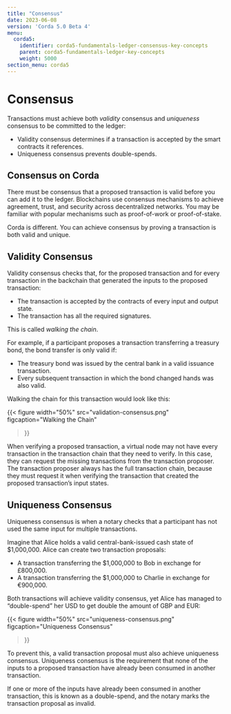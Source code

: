 ```yaml
---
title: "Consensus"
date: 2023-06-08
version: 'Corda 5.0 Beta 4'
menu:
  corda5:
    identifier: corda5-fundamentals-ledger-consensus-key-concepts
    parent: corda5-fundamentals-ledger-key-concepts
    weight: 5000
section_menu: corda5
---
```


# Consensus

Transactions must achieve both *validity* consensus and *uniqueness* consensus to be committed to the ledger:

* Validity consensus determines if a transaction is accepted by the smart contracts it references.
* Uniqueness consensus prevents double-spends.

## Consensus on Corda

There must be consensus that a proposed transaction is valid before you can add it to the ledger. Blockchains use consensus mechanisms to achieve agreement, trust, and security across decentralized networks. You may be familiar with popular mechanisms such as proof-of-work or proof-of-stake.

Corda is different. You can achieve consensus by proving a transaction is both valid and unique.

## Validity Consensus

Validity consensus checks that, for the proposed transaction and for every transaction in the backchain that generated the inputs to the proposed transaction:

* The transaction is accepted by the contracts of every input and output state.
* The transaction has all the required signatures.

This is called *walking the chain*.

For example, if a participant proposes a transaction transferring a treasury bond, the bond transfer is only valid if:

* The treasury bond was issued by the central bank in a valid issuance transaction.
* Every subsequent transaction in which the bond changed hands was also valid.

Walking the chain for this transaction would look like this:

{{< 
  figure
	 width="50%"
	 src="validation-consensus.png"
	 figcaption="Walking the Chain"
>}}

When verifying a proposed transaction, a virtual node may not have every transaction in the transaction chain that they need to verify. In this case, they can request the missing transactions from the transaction proposer. The transaction proposer always has the full transaction chain, because they must request it when verifying the transaction that created the proposed transaction’s input states.

## Uniqueness Consensus

Uniqueness consensus is when a notary checks that a participant has not used the same input for multiple transactions.

Imagine that Alice holds a valid central-bank-issued cash state of $1,000,000. Alice can create two transaction proposals:

* A transaction transferring the $1,000,000 to Bob in exchange for £800,000.
* A transaction transferring the $1,000,000 to Charlie in exchange for €900,000.

Both transactions will achieve validity consensus, yet Alice has managed to “double-spend” her USD to get double the amount of GBP and EUR:

{{< 
  figure
	 width="50%"
	 src="uniqueness-consensus.png"
	 figcaption="Uniqueness Consensus"
>}}

To prevent this, a valid transaction proposal must also achieve uniqueness consensus. Uniqueness consensus is the requirement that none of the inputs to a proposed transaction have already been consumed in another transaction.

If one or more of the inputs have already been consumed in another transaction, this is known as a double-spend, and the notary marks the transaction proposal as invalid.